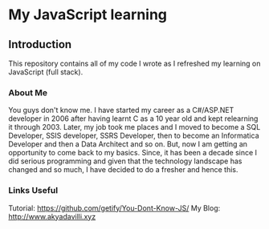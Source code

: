 # My JavaScript learning
## Introduction
This repository contains all of my code I wrote as I refreshed my learning on JavaScript (full stack).
### About Me
You guys don't know me. I have started my career as a C#/ASP.NET developer in 2006 after having learnt C as a 10 year old and kept relearning it through 2003.
Later, my job took me places and I moved to become a SQL Developer, SSIS developer, SSRS Developer, then to become an Informatica Developer and then a Data Architect and so on.
But, now I am getting an opportunity to come back to my basics.
Since, it has been a decade since I did serious programming and given that the technology landscape has changed and so much, I have decided to do a fresher and hence this.

### Links Useful
Tutorial: https://github.com/getify/You-Dont-Know-JS/
My Blog: http://www.akyadavilli.xyz


